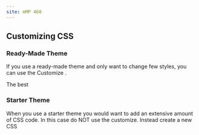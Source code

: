 ```yaml
---
site: mMP 460
---
```


## Customizing CSS

### Ready-Made Theme

If you use a ready-made theme and only want to change few styles, you can use the Customize .

The best 


### Starter Theme

When you use a starter theme you would want to add an extensive amount of CSS code. In this case do NOT use the customize. Instead create a new CSS


